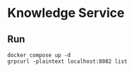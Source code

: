 # Knowledge Service

## Run

```shell
docker compose up -d
grpcurl -plaintext localhost:8082 list
```
